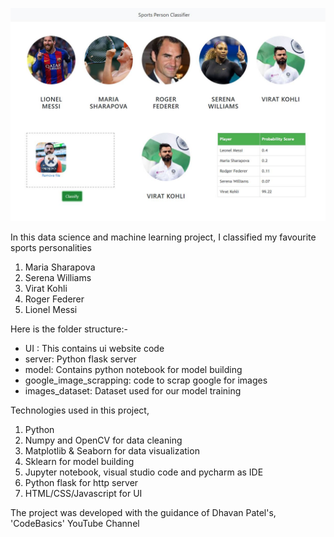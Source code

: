 ![](ui_snapshot.jpg)

In this data science and machine learning project, I classified my favourite sports personalities
1) Maria Sharapova
2) Serena Williams
3) Virat Kohli
4) Roger Federer
5) Lionel Messi

Here is the folder structure:-
* UI : This contains ui website code 
* server: Python flask server
* model: Contains python notebook for model building
* google_image_scrapping: code to scrap google for images
* images_dataset: Dataset used for our model training

Technologies used in this project,
1. Python
2. Numpy and OpenCV for data cleaning
3. Matplotlib & Seaborn for data visualization
4. Sklearn for model building
5. Jupyter notebook, visual studio code and pycharm as IDE
6. Python flask for http server
7. HTML/CSS/Javascript for UI


The project was developed with the guidance of Dhavan Patel's,  'CodeBasics' YouTube Channel  
